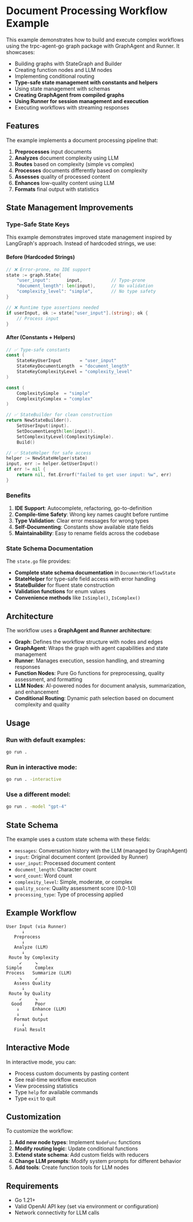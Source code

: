# Document Processing Workflow Example

This example demonstrates how to build and execute complex workflows using the trpc-agent-go graph package with GraphAgent and Runner. It showcases:

- Building graphs with StateGraph and Builder
- Creating function nodes and LLM nodes  
- Implementing conditional routing
- **Type-safe state management with constants and helpers**
- Using state management with schemas
- **Creating GraphAgent from compiled graphs**
- **Using Runner for session management and execution**
- Executing workflows with streaming responses

## Features

The example implements a document processing pipeline that:

1. **Preprocesses** input documents
2. **Analyzes** document complexity using LLM
3. **Routes** based on complexity (simple vs complex)
4. **Processes** documents differently based on complexity
5. **Assesses** quality of processed content
6. **Enhances** low-quality content using LLM
7. **Formats** final output with statistics

## State Management Improvements

### **Type-Safe State Keys**

This example demonstrates improved state management inspired by LangGraph's approach. Instead of hardcoded strings, we use:

#### **Before (Hardcoded Strings)**
```go
// ❌ Error-prone, no IDE support
state := graph.State{
    "user_input":      input,           // Typo-prone
    "document_length": len(input),      // No validation
    "complexity_level": "simple",       // No type safety
}

// ❌ Runtime type assertions needed
if userInput, ok := state["user_input"].(string); ok {
    // Process input
}
```

#### **After (Constants + Helpers)**
```go
// ✅ Type-safe constants
const (
    StateKeyUserInput       = "user_input"
    StateKeyDocumentLength  = "document_length"
    StateKeyComplexityLevel = "complexity_level"
)

const (
    ComplexitySimple  = "simple"
    ComplexityComplex = "complex"
)

// ✅ StateBuilder for clean construction
return NewStateBuilder().
    SetUserInput(input).
    SetDocumentLength(len(input)).
    SetComplexityLevel(ComplexitySimple).
    Build()

// ✅ StateHelper for safe access
helper := NewStateHelper(state)
input, err := helper.GetUserInput()
if err != nil {
    return nil, fmt.Errorf("failed to get user input: %w", err)
}
```

### **Benefits**

1. **IDE Support**: Autocomplete, refactoring, go-to-definition
2. **Compile-time Safety**: Wrong key names caught before runtime  
3. **Type Validation**: Clear error messages for wrong types
4. **Self-Documenting**: Constants show available state fields
5. **Maintainability**: Easy to rename fields across the codebase

### **State Schema Documentation**

The `state.go` file provides:
- **Complete state schema documentation** in `DocumentWorkflowState`
- **StateHelper** for type-safe field access with error handling
- **StateBuilder** for fluent state construction
- **Validation functions** for enum values
- **Convenience methods** like `IsSimple()`, `IsComplex()`

## Architecture

The workflow uses a **GraphAgent and Runner architecture**:

- **Graph**: Defines the workflow structure with nodes and edges
- **GraphAgent**: Wraps the graph with agent capabilities and state management
- **Runner**: Manages execution, session handling, and streaming responses
- **Function Nodes**: Pure Go functions for preprocessing, quality assessment, and formatting
- **LLM Nodes**: AI-powered nodes for document analysis, summarization, and enhancement
- **Conditional Routing**: Dynamic path selection based on document complexity and quality

## Usage

### Run with default examples:
```bash
go run . 
```

### Run in interactive mode:
```bash
go run . -interactive
```

### Use a different model:
```bash
go run . -model "gpt-4"
```

## State Schema

The example uses a custom state schema with these fields:

- `messages`: Conversation history with the LLM (managed by GraphAgent)
- `input`: Original document content (provided by Runner)
- `user_input`: Processed document content  
- `document_length`: Character count
- `word_count`: Word count
- `complexity_level`: Simple, moderate, or complex
- `quality_score`: Quality assessment score (0.0-1.0)
- `processing_type`: Type of processing applied

## Example Workflow

```
User Input (via Runner)
      ↓
   Preprocess
      ↓
   Analyze (LLM)
      ↓
 Route by Complexity
     ↙     ↘
Simple     Complex
Process   Summarize (LLM)
     ↘     ↙
   Assess Quality
      ↓
 Route by Quality
     ↙     ↘
  Good     Poor
    ↓     Enhance (LLM)
    ↓        ↓
   Format Output
      ↓
   Final Result
```

## Interactive Mode

In interactive mode, you can:

- Process custom documents by pasting content
- See real-time workflow execution
- View processing statistics
- Type `help` for available commands
- Type `exit` to quit

## Customization

To customize the workflow:

1. **Add new node types**: Implement `NodeFunc` functions
2. **Modify routing logic**: Update conditional functions
3. **Extend state schema**: Add custom fields with reducers
4. **Change LLM prompts**: Modify system prompts for different behavior
5. **Add tools**: Create function tools for LLM nodes

## Requirements

- Go 1.21+
- Valid OpenAI API key (set via environment or configuration)
- Network connectivity for LLM calls
